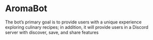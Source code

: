 # AromaBot

The bot’s primary goal is to provide users with a unique experience exploring culinary recipes; in addition, it will provide users in a Discord server with discover, save, and share features
